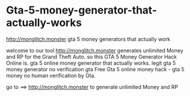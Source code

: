 # Gta-5-money-generator-that-actually-works
http://monglitch.monster gta 5 money generators that actually work

welcome to our tool http://monglitch.monster  generates unlimited Money and RP for the Grand Theft Auto. so this GTA 5 Money Generator Hack Online is. gta 5 online money generator that actually works. legit gta 5 money generator no verification gta Free Gta 5 online money hack - gta 5 money no human verification by Gta.

go to ==> http://monglitch.monster to generate unlimited Money and RP
